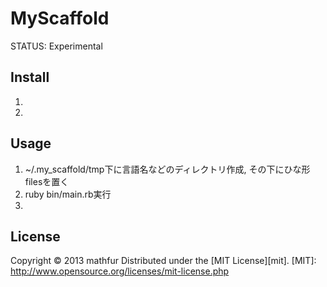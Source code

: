 MyScaffold
==================
STATUS: Experimental

Install
-------
 1.
 2.

Usage
-----
 1. ~/.my_scaffold/tmp下に言語名などのディレクトリ作成, その下にひな形filesを置く
 1. ruby bin/main.rb実行
 2.

License
-------
Copyright &copy; 2013 mathfur
Distributed under the [MIT License][mit].
[MIT]: http://www.opensource.org/licenses/mit-license.php
